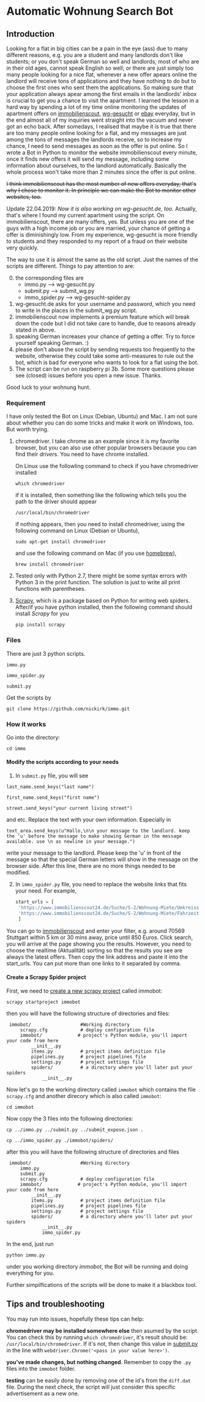 # Automatic Wohnung Search Bot 

## Introduction

Looking for a flat in big cities can be a pain in the eye (ass) due to many different reasons, e.g. you are a student and many landlords don't like students; or you don't speak German so well and landlords, most of who are in their old ages, cannot speak English so well; or there are just simply too many people looking for a nice flat, whenever a new offer apears online the landlord will receive tons of applications and they have nothing to do but to choose the first ones who sent them the applications. So making sure that your application always apear among the first emails in the landlords' inbox is crucial to get you a chance to visit the apartment. I learned the lesson in a hard way by spending a lot of my time online monitoring the updates of apartment offers on [immobilienscout](!https://www.immobilienscout24.de/), [wg-gesucht](!https://www.wg-gesucht.de/wohnungen-in-Stuttgart.124.2.0.0.html) or [ebay](!https://www.ebay-kleinanzeigen.de/stadt/stuttgart/) everyday, but in the end almost all of my inquiries went straight into the vacuum and never got an echo back. After somedays, I realised that maybe it is true that there are too many people online looking for a flat, and my messages are just among the tons of messages the landlords receive, so to increase my chance, I need to send messages as soon as the offer is put online. So I wrote a Bot in Python to monitor the website immobilienscout every minute, once it finds new offers it will send my message, including some information about ourselves, to the landlord automatically. Basically the whole process won't take more than 2 minutes since the offer is put online. 

~~I think immobilienscout has the most number of new offers everyday, that's why I chose to monitor it. In principle we can make the Bot to monitor other websites, too.~~

Update 22.04.2019: *Now it is also working on wg-gesucht.de, too.* Actually, that's where I found my current apartment using 
the script. On immobilienscout, there are many offers, yes. But unless you are one of the guys with a high income job or you 
are married, your chance of getting a offer is diminishingly low. From my experience, wg-gesucht is more friendly to students and they responded to my report of a fraud on their website very quickly.

The way to use it is almost the same as the old script. Just the names of the scripts are different. Things to pay attention to are:

0. the corresponding files are 
	- immo.py --> wg-gesucht.py
	- submit.py --> submit_wg.py
	- immo_spider.py --> wg-gesucht-spider.py
1. wg-gesucht.de asks for your username and password, which you need to write in the places in the submit_wg.py script.
2. immobilienscout now implements a premium feature which will break down the code but I did not take care to handle, 
due to reasons already stated in above.
3. speaking German increases your chance of getting a offer. Try to force yourself speaking German. :)
4. please don't abuse the script by sending requests too frequently to the website, otherwise they could take some anti-measures to rule out the bot, which is bad for everyone who wants to look for a flat using the bot.
5. The script can be run on raspberry pi 3b. Some more questions please see (closed) issues before you open a new issue. Thanks. 

Good luck to your wohnung hunt.


### Requirement

I have only tested the Bot on Linux (Debian, Ubuntu) and Mac. I am not sure about whether you can do some tricks and make it work on Windows, too. But worth trying.

1. chromedriver. I take chrome as an example since it is my favorite browser, but you can also use other popular browsers because you can find their *driver*s. You need to have chrome installed. 

   On Linux use the followling command to check if you have chromedriver installed

   `which chromedriver`

   if it is installed, then something like the following which tells you the path to the driver should appear

   `/usr/local/bin/chromedriver` 

   if nothing appears, then you need to install chromedriver, using the following command on Linux (Debian or Ubuntu),

   `sudo apt-get install chromedriver`

   and use the following command on Mac (if you use [homebrew](!https://brew.sh/)),

   `brew install chromedriver`

2. Tested only with Python 2.7, there might be some syntax errors with Python 3 in the print function. The solution is just to write all print functions with parentheses.

3. [Scrapy](!https://scrapy.org/), which is a package based on Python for writing web spiders. After/if you have python installed, then the following command should install *Scrapy* for you

   `pip install scrapy`

### Files

There are just 3 python scripts. 

`immo.py`

`immo_spider.py`

`submit.py`

Get the scripts by 

`git clone https://github.com/nickirk/immo.git`


### How it works
Go into the directory: 

`cd immo`

#### Modify the scripts according to your needs

1. In `submit.py` file, you will see

`last_name.send_keys("last name")`

`first_name.send_keys("first name")`

`street.send_keys("your current living street")`

and etc. Replace the text with your own information. Especially in 

`text_area.send_keys(u"Hallo,\n\n your message to the landlord. keep the 'u' before the message to make showing German in the message available. use \n as newline in your message.")`

write your message to the landlord. Please keep the 'u' in front of the message so that the special German letters will show in the message on the browser side. After this line, there are no more things needed to be modified. 

2. In `immo_spider.py` file, you need to replace the website links that fits your need. For example,

   ````python
   start_urls = [
	'https://www.immobilienscout24.de/Suche/S-2/Wohnung-Miete/Umkreissuche/Stuttgart/70569/-64516/2093406/-/-/5/1,50-/-/EURO--850,00',
	'https://www.immobilienscout24.de/Suche/S-2/Wohnung-Miete/Fahrzeitsuche/Stuttgart/70569/-64516/2093406/-/-/30/2,00-/-/EURO--850,00'
   	]
   ````
You can go to  [immobilienscout](!https://www.immobilienscout24.de/) and enter your filter, e.g. around 70569 Stuttgart within 5 km or 30 mins away, price until 850 Euros. Click search, you will arrive at the page showing you the results. However, you need to choose the realtime (Aktualität) sorting so that the results you see are always the latest offers. Then copy the link address and paste it into the start_urls. You can put more than one links to it separated by comma.

#### Create a Scrapy Spider project

First, we need to [create a new scrapy project](!https://docs.scrapy.org/en/latest/intro/tutorial.html#creating-a-project) 
called immobot:

`scrapy startproject immobot`

then you will have the following structure of directories and files:

     immobot/                  #Working directory
         scrapy.cfg            # deploy configuration file
         immobot/             # project's Python module, you'll import your code from here
             __init__.py
             items.py          # project items definition file
             pipelines.py      # project pipelines file
             settings.py       # project settings file
             spiders/          # a directory where you'll later put your spiders
                 __init__.py

Now let's go to the working directory called `immobot` which contains the file `scrapy.cfg` and another direcory which is also called `immobot`:

`cd immobot`

Now copy the 3 files into the following directories:

`cp ../immo.py ../submit.py ../submit_expose.json .`

`cp ../immo_spider.py ./immobot/spiders/`

after this you will have the following structure of directories and files 

     immobot/                  #Working directory
         immo.py
         submit.py
         scrapy.cfg            # deploy configuration file
         immobot/             # project's Python module, you'll import your code from here
             __init__.py
             items.py          # project items definition file
             pipelines.py      # project pipelines file
             settings.py       # project settings file
             spiders/          # a directory where you'll later put your spiders
                 __init__.py
                 immo_spider.py


In the end, just run 

`python immo.py`

under you working directory *immobot*, the Bot will be running and doing everything for you.

Further simpilfications of the scripts will be done to make it a blackbox tool.

## Tips and troubleshooting
You may run into issues, hopefully these tips can help:

**chromedriver may be installed somewhere else** then asumed by the script. You can check this by running `which chromedriver`, it's result should be: `/usr/local/bin/chromedriver`. If it's not, then change this value in [submit.py]() in the line with `webdriver.Chrome('<pass in your value here>')`.

**you've made changes, but nothing changed**. Remember to copy the `.py` files into the `immobot` folder.

**testing** can be easily done by removing one of the id's from the `diff.dat` file. During the next check, the script will just consider this specific advertisement as a new one.

